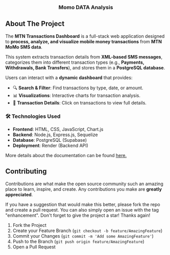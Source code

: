 <a id="readme-top"></a>

<br />
<div align="center">

  <h3 align="center">Momo DATA Analysis</h3>

</div>

<!-- ABOUT THE PROJECT -->

## About The Project

The **MTN Transactions Dashboard** is a full-stack web application designed to **process, analyze, and visualize mobile money transactions** from **MTN MoMo SMS data**.

This system extracts transaction details from **XML-based SMS messages**, categorizes them into different transaction types (e.g., **Payments, Withdrawals, Bank Transfers**), and stores them in a **PostgreSQL database**.

Users can interact with a **dynamic dashboard** that provides:

- 🔍 **Search & Filter**: Find transactions by type, date, or amount.
- 📊 **Visualizations**: Interactive charts for transaction analysis.
- 📄 **Transaction Details**: Click on transactions to view full details.


### 🛠️ Technologies Used

- **Frontend**: HTML, CSS, JavaScript, Chart.js
- **Backend**: Node.js, Express.js, Sequelize
- **Database**: PostgreSQL (Supabase)
- **Deployment**: Render (Backend API)

More details about the documentation can be found [here.](https://docs.google.com/document/d/1KMjd8-TMeAmjDXD6qfU5caxfX96HYlKoCs7RRkP3zCw/edit?tab=t.0#heading=h.vnvp6shwuqn4)

<!-- CONTRIBUTING -->

## Contributing

Contributions are what make the open source community such an amazing place to learn, inspire, and create. Any contributions you make are **greatly appreciated**.

If you have a suggestion that would make this better, please fork the repo and create a pull request. You can also simply open an issue with the tag "enhancement".
Don't forget to give the project a star! Thanks again!

1. Fork the Project
2. Create your Feature Branch (`git checkout -b feature/AmazingFeature`)
3. Commit your Changes (`git commit -m 'Add some AmazingFeature'`)
4. Push to the Branch (`git push origin feature/AmazingFeature`)
5. Open a Pull Request
